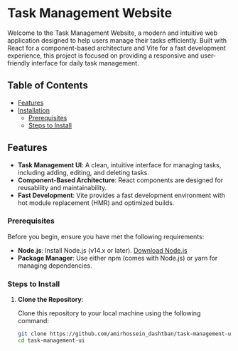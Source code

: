 # Task Management Website

Welcome to the Task Management Website, a modern and intuitive web application designed to help users manage their tasks efficiently. Built with React for a component-based architecture and Vite for a fast development experience, this project is focused on providing a responsive and user-friendly interface for daily task management.

## Table of Contents

-   [Features](#features)
-   [Installation](#installation)
    -   [Prerequisites](#prerequisites)
    -   [Steps to Install](#steps-to-install)

## Features

-   **Task Management UI**: A clean, intuitive interface for managing tasks, including adding, editing, and deleting tasks.
-   **Component-Based Architecture**: React components are designed for reusability and maintainability.
-   **Fast Development**: Vite provides a fast development environment with hot module replacement (HMR) and optimized builds.

### Prerequisites

Before you begin, ensure you have met the following requirements:

-   **Node.js**: Install Node.js (v14.x or later). [Download Node.js](https://nodejs.org/)
-   **Package Manager**: Use either npm (comes with Node.js) or yarn for managing dependencies.

### Steps to Install

1. **Clone the Repository**:

    Clone this repository to your local machine using the following command:

    ```bash
    git clone https://github.com/amirhossein_dashtban/task-management-ui.git
    cd task-management-ui
    ```
